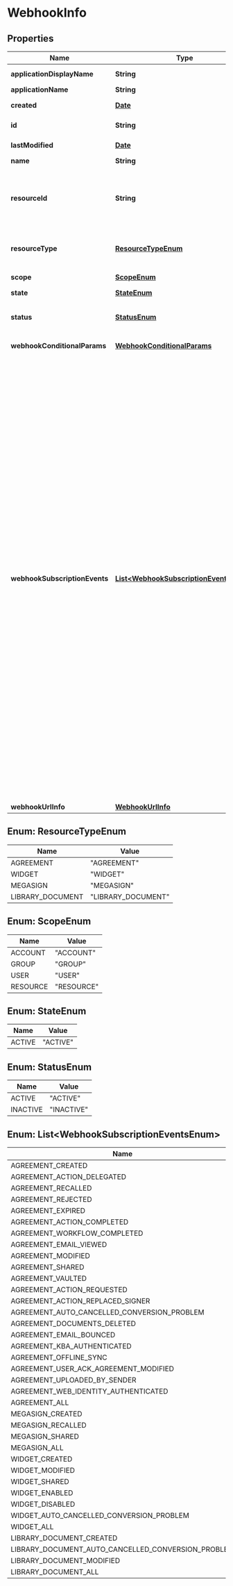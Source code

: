 
# WebhookInfo

## Properties
Name | Type | Description | Notes
------------ | ------------- | ------------- | -------------
**applicationDisplayName** | **String** | The display name of the application through which webhook is created |  [optional]
**applicationName** | **String** | The name of the application through which webhook is created |  [optional]
**created** | [**Date**](Date.md) | Timestamp when the webhook was created. Will only be returned in GET request. Can&#39;t be modified in PUT request |  [optional]
**id** | **String** | The unique identifier of the webhook. Will only be returned in GET request. Can&#39;t be modified in PUT request |  [optional]
**lastModified** | [**Date**](Date.md) | Timestamp when the webhook was last updated. Will only be returned in GET request. Can&#39;t be modified in PUT request |  [optional]
**name** | **String** | The name of the webhook |  [optional]
**resourceId** | **String** | Id of the resource type for which you want to create webhook. Provide agreementId if webhook needs to be created for an agreement. Similarly, widgetId if webhook needs to be created for a widget, megaSignId if webhook needs to be created for a megaSign and libraryDocumentId if webhook needs to be created for a library document. Need to specify only if scope is &#39;RESOURCE&#39;. Can&#39;t be modified in PUT request |  [optional]
**resourceType** | [**ResourceTypeEnum**](#ResourceTypeEnum) | The resource for which you want to create webhook. Need to specify only if scope is &#39;RESOURCE&#39;. Can&#39;t be modified in PUT request. The possible values are AGREEMENT, WIDGET,  MEGASIGN AND LIBRARY_DOCUMENT |  [optional]
**scope** | [**ScopeEnum**](#ScopeEnum) | Scope of webhook. Can&#39;t be modified in PUT request. The possible values are ACCOUNT, GROUP, USER or RESOURCE |  [optional]
**state** | [**StateEnum**](#StateEnum) | The state in which the webhook should be created |  [optional]
**status** | [**StatusEnum**](#StatusEnum) | Status of the webhook. Determines whether the webhook will be actually triggered. Default: ACTIVE, if ACTIVE, this webhook will receive event requests. If INACTIVE, this webhook will not receive event requests. Can&#39;t provide status in POST/PUT requests. |  [optional]
**webhookConditionalParams** | [**WebhookConditionalParams**](WebhookConditionalParams.md) | Conditions which webhook creator can specify for the payload while creating or updating a webhook |  [optional]
**webhookSubscriptionEvents** | [**List&lt;WebhookSubscriptionEventsEnum&gt;**](#List&lt;WebhookSubscriptionEventsEnum&gt;) | Determines events for which the webhook is triggered. The possible values are &lt;br&gt; AGREEMENT_CREATED : When an agreement is created &lt;br&gt;, AGREEMENT_ACTION_DELEGATED : When an agreement is delegated &lt;br&gt;, AGREEMENT_RECALLED : When an agreement is recalled &lt;br&gt;, AGREEMENT_REJECTED : When an agreement is rejected &lt;br&gt;, AGREEMENT_EXPIRED : When an agreement expires &lt;br&gt;, AGREEMENT_ACTION_COMPLETED : When an agreement action is completed &lt;br&gt;, AGREEMENT_WORKFLOW_COMPLETED : When an agreement workflow is completed &lt;br&gt;, AGREEMENT_EMAIL_VIEWED : When an agreement&#39;s email is viewed &lt;br&gt;, AGREEMENT_MODIFIED : When an agreement is modified &lt;br&gt;, AGREEMENT_SHARED : When an agreement is shared &lt;br&gt;, AGREEMENT_VAULTED : When an agreement is vaulted &lt;br&gt;, AGREEMENT_ACTION_REQUESTED : When an agreement action is requested &lt;br&gt;, AGREEMENT_ACTION_REPLACED_SIGNER : When signer is replaced for an agreement &lt;br&gt;, AGREEMENT_AUTO_CANCELLED_CONVERSION_PROBLEM : When an agreement is auto-cancelled due to conversion problem &lt;br&gt;, AGREEMENT_DOCUMENTS_DELETED : When an agreement documents are deleted &lt;br&gt;, AGREEMENT_EMAIL_BOUNCED : When an agreement email gets bounced &lt;br&gt;, AGREEMENT_KBA_AUTHENTICATED : When an agreement KBA is authenticated &lt;br&gt;, AGREEMENT_OFFLINE_SYNC : When an agreement is synced offline &lt;br&gt;, AGREEMENT_USER_ACK_AGREEMENT_MODIFIED : User Acknowledgement when an agreement is modified &lt;br&gt;, AGREEMENT_UPLOADED_BY_SENDER : When an agreement is uploaded by sender &lt;br&gt;, AGREEMENT_WEB_IDENTITY_AUTHENTICATED : When an agreement web identity is authenticated &lt;br&gt;, AGREEMENT_ALL : All the supported agreement events for Webhooks &lt;br&gt;, MEGASIGN_CREATED : When a megaSign is created &lt;br&gt;, MEGASIGN_RECALLED : When a megaSign is recalled &lt;br&gt;, MEGASIGN_SHARED : When a megaSign is shared &lt;br&gt;, MEGASIGN_ALL : All the supported megaSign events for Webhooks &lt;br&gt;, WIDGET_CREATED : When a widget is created &lt;br&gt;, WIDGET_MODIFIED : When a widget is modified &lt;br&gt;, WIDGET_SHARED : When a widget is shared &lt;br&gt;, WIDGET_ENABLED : When a widget is enabled &lt;br&gt;, WIDGET_DISABLED : When a widget is disabled &lt;br&gt;, WIDGET_AUTO_CANCELLED_CONVERSION_PROBLEM : When a widget is auto-cancelled due to conversion problem &lt;br&gt;, WIDGET_ALL : All the supported widget events for Webhooks &lt;br&gt;, LIBRARY_DOCUMENT_CREATED : When a library document  is created &lt;br&gt;, LIBRARY_DOCUMENT_AUTO_CANCELLED_CONVERSION_PROBLEM : When a library document is auto-cancelled due to conversion problem &lt;br&gt;, LIBRARY_DOCUMENT_MODIFIED : When a library document is modified &lt;br&gt;, LIBRARY_DOCUMENT_ALL : All the supported library document  events for Webhooks |  [optional]
**webhookUrlInfo** | [**WebhookUrlInfo**](WebhookUrlInfo.md) | Info of webhook url |  [optional]


<a name="ResourceTypeEnum"></a>
## Enum: ResourceTypeEnum
Name | Value
---- | -----
AGREEMENT | &quot;AGREEMENT&quot;
WIDGET | &quot;WIDGET&quot;
MEGASIGN | &quot;MEGASIGN&quot;
LIBRARY_DOCUMENT | &quot;LIBRARY_DOCUMENT&quot;


<a name="ScopeEnum"></a>
## Enum: ScopeEnum
Name | Value
---- | -----
ACCOUNT | &quot;ACCOUNT&quot;
GROUP | &quot;GROUP&quot;
USER | &quot;USER&quot;
RESOURCE | &quot;RESOURCE&quot;


<a name="StateEnum"></a>
## Enum: StateEnum
Name | Value
---- | -----
ACTIVE | &quot;ACTIVE&quot;


<a name="StatusEnum"></a>
## Enum: StatusEnum
Name | Value
---- | -----
ACTIVE | &quot;ACTIVE&quot;
INACTIVE | &quot;INACTIVE&quot;


<a name="List<WebhookSubscriptionEventsEnum>"></a>
## Enum: List&lt;WebhookSubscriptionEventsEnum&gt;
Name | Value
---- | -----
AGREEMENT_CREATED | &quot;AGREEMENT_CREATED&quot;
AGREEMENT_ACTION_DELEGATED | &quot;AGREEMENT_ACTION_DELEGATED&quot;
AGREEMENT_RECALLED | &quot;AGREEMENT_RECALLED&quot;
AGREEMENT_REJECTED | &quot;AGREEMENT_REJECTED&quot;
AGREEMENT_EXPIRED | &quot;AGREEMENT_EXPIRED&quot;
AGREEMENT_ACTION_COMPLETED | &quot;AGREEMENT_ACTION_COMPLETED&quot;
AGREEMENT_WORKFLOW_COMPLETED | &quot;AGREEMENT_WORKFLOW_COMPLETED&quot;
AGREEMENT_EMAIL_VIEWED | &quot;AGREEMENT_EMAIL_VIEWED&quot;
AGREEMENT_MODIFIED | &quot;AGREEMENT_MODIFIED&quot;
AGREEMENT_SHARED | &quot;AGREEMENT_SHARED&quot;
AGREEMENT_VAULTED | &quot;AGREEMENT_VAULTED&quot;
AGREEMENT_ACTION_REQUESTED | &quot;AGREEMENT_ACTION_REQUESTED&quot;
AGREEMENT_ACTION_REPLACED_SIGNER | &quot;AGREEMENT_ACTION_REPLACED_SIGNER&quot;
AGREEMENT_AUTO_CANCELLED_CONVERSION_PROBLEM | &quot;AGREEMENT_AUTO_CANCELLED_CONVERSION_PROBLEM&quot;
AGREEMENT_DOCUMENTS_DELETED | &quot;AGREEMENT_DOCUMENTS_DELETED&quot;
AGREEMENT_EMAIL_BOUNCED | &quot;AGREEMENT_EMAIL_BOUNCED&quot;
AGREEMENT_KBA_AUTHENTICATED | &quot;AGREEMENT_KBA_AUTHENTICATED&quot;
AGREEMENT_OFFLINE_SYNC | &quot;AGREEMENT_OFFLINE_SYNC&quot;
AGREEMENT_USER_ACK_AGREEMENT_MODIFIED | &quot;AGREEMENT_USER_ACK_AGREEMENT_MODIFIED&quot;
AGREEMENT_UPLOADED_BY_SENDER | &quot;AGREEMENT_UPLOADED_BY_SENDER&quot;
AGREEMENT_WEB_IDENTITY_AUTHENTICATED | &quot;AGREEMENT_WEB_IDENTITY_AUTHENTICATED&quot;
AGREEMENT_ALL | &quot;AGREEMENT_ALL&quot;
MEGASIGN_CREATED | &quot;MEGASIGN_CREATED&quot;
MEGASIGN_RECALLED | &quot;MEGASIGN_RECALLED&quot;
MEGASIGN_SHARED | &quot;MEGASIGN_SHARED&quot;
MEGASIGN_ALL | &quot;MEGASIGN_ALL&quot;
WIDGET_CREATED | &quot;WIDGET_CREATED&quot;
WIDGET_MODIFIED | &quot;WIDGET_MODIFIED&quot;
WIDGET_SHARED | &quot;WIDGET_SHARED&quot;
WIDGET_ENABLED | &quot;WIDGET_ENABLED&quot;
WIDGET_DISABLED | &quot;WIDGET_DISABLED&quot;
WIDGET_AUTO_CANCELLED_CONVERSION_PROBLEM | &quot;WIDGET_AUTO_CANCELLED_CONVERSION_PROBLEM&quot;
WIDGET_ALL | &quot;WIDGET_ALL&quot;
LIBRARY_DOCUMENT_CREATED | &quot;LIBRARY_DOCUMENT_CREATED&quot;
LIBRARY_DOCUMENT_AUTO_CANCELLED_CONVERSION_PROBLEM | &quot;LIBRARY_DOCUMENT_AUTO_CANCELLED_CONVERSION_PROBLEM&quot;
LIBRARY_DOCUMENT_MODIFIED | &quot;LIBRARY_DOCUMENT_MODIFIED&quot;
LIBRARY_DOCUMENT_ALL | &quot;LIBRARY_DOCUMENT_ALL&quot;



